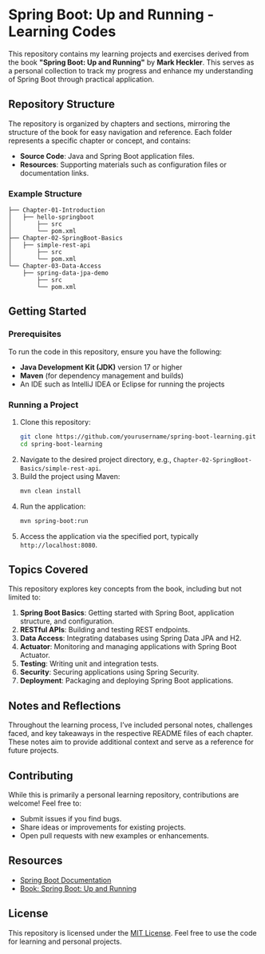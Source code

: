 # Spring Boot: Up and Running - Learning Codes

This repository contains my learning projects and exercises derived from the book **"Spring Boot: Up and Running"** by **Mark Heckler**. This serves as a personal collection to track my progress and enhance my understanding of Spring Boot through practical application.

## Repository Structure

The repository is organized by chapters and sections, mirroring the structure of the book for easy navigation and reference. Each folder represents a specific chapter or concept, and contains:

- **Source Code**: Java and Spring Boot application files.
- **Resources**: Supporting materials such as configuration files or documentation links.

### Example Structure
```
├── Chapter-01-Introduction
│   ├── hello-springboot
│       ├── src
│       └── pom.xml
├── Chapter-02-SpringBoot-Basics
│   ├── simple-rest-api
│       ├── src
│       └── pom.xml
└── Chapter-03-Data-Access
    ├── spring-data-jpa-demo
        ├── src
        └── pom.xml
```

## Getting Started

### Prerequisites
To run the code in this repository, ensure you have the following:

- **Java Development Kit (JDK)** version 17 or higher
- **Maven** (for dependency management and builds)
- An IDE such as IntelliJ IDEA or Eclipse for running the projects

### Running a Project
1. Clone this repository:
   ```bash
   git clone https://github.com/yourusername/spring-boot-learning.git
   cd spring-boot-learning
   ```
2. Navigate to the desired project directory, e.g., `Chapter-02-SpringBoot-Basics/simple-rest-api`.
3. Build the project using Maven:
   ```bash
   mvn clean install
   ```
4. Run the application:
   ```bash
   mvn spring-boot:run
   ```
5. Access the application via the specified port, typically `http://localhost:8080`.

## Topics Covered

This repository explores key concepts from the book, including but not limited to:

1. **Spring Boot Basics**: Getting started with Spring Boot, application structure, and configuration.
2. **RESTful APIs**: Building and testing REST endpoints.
3. **Data Access**: Integrating databases using Spring Data JPA and H2.
4. **Actuator**: Monitoring and managing applications with Spring Boot Actuator.
5. **Testing**: Writing unit and integration tests.
6. **Security**: Securing applications using Spring Security.
7. **Deployment**: Packaging and deploying Spring Boot applications.

## Notes and Reflections
Throughout the learning process, I’ve included personal notes, challenges faced, and key takeaways in the respective README files of each chapter. These notes aim to provide additional context and serve as a reference for future projects.

## Contributing
While this is primarily a personal learning repository, contributions are welcome! Feel free to:

- Submit issues if you find bugs.
- Share ideas or improvements for existing projects.
- Open pull requests with new examples or enhancements.

## Resources
- [Spring Boot Documentation](https://spring.io/projects/spring-boot)
- [Book: Spring Boot: Up and Running](https://www.oreilly.com/library/view/spring-boot-up/9781492076988/)

## License
This repository is licensed under the [MIT License](LICENSE). Feel free to use the code for learning and personal projects.

